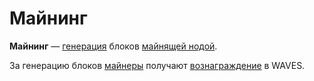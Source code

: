 # Майнинг

**Майнинг** — [генерация](/blockchain/block/block-generation.md) блоков [майнящей нодой](/blockchain/node/mining-node.md).

За генерацию блоков [майнеры](/blockchain/mining/miner.md) получают [вознаграждение](/blockchain/mining/mining-reward.md) в WAVES.
